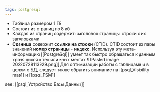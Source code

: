```yaml
---
tags: postgresql
---
```


- Таблица размером 1 ГБ
- Состоит из страниц по 8 кб
- Каждая из страниц содержит: заголовок страницы, строки с их заголовками
- **Сраница** содержит **ссылки на строки** (CTID). CTID состоит из пары значений **номер страницы** - **индекс**. Используя эту мета-информацию [[PostgreSql]] умеет так быстро обращаться к данным хранящихся в тех или иных местах
![[Pasted image 20220728113929.png]]
Для оптимизации работы с таблицами и в целом с БД, следует также обратить внимание на [[psql_Visibility map]] и [[psql_FSM]]


see: [[psql_Устройство Базы Данных]]
